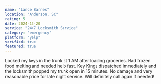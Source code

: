 ```yaml
---
name: "Lance Barnes"
location: "Anderson, SC"
rating: 5
date: 2024-12-20
service: "24/7 Locksmith Service"
category: "emergency"
platform: "yelp"
verified: true
featured: true
---
```


Locked my keys in the trunk at 1 AM after loading groceries. Had frozen food melting and needed help fast. Key Kings dispatched immediately and the locksmith popped my trunk open in 15 minutes. No damage and very reasonable price for late night service. Will definitely call again if needed!
